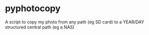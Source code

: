 # pyphotocopy
A script to copy my photo from any path (eg SD card) to a YEAR/DAY structured central path (eg a NAS)
